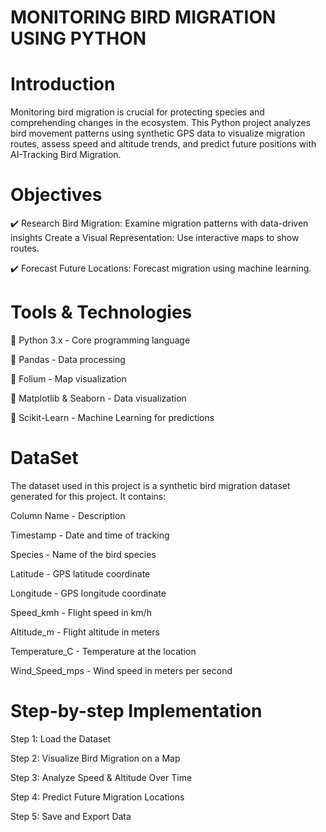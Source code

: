 # MONITORING BIRD MIGRATION USING PYTHON

# Introduction

Monitoring bird migration is crucial for protecting species and comprehending changes in the ecosystem. This Python project analyzes bird movement patterns using synthetic GPS data to visualize migration routes, assess speed and altitude trends, and predict future positions with AI-Tracking Bird Migration.

# Objectives

 ✔️ Research Bird Migration: Examine migration patterns with data-driven insights
 Create a Visual Representation: Use interactive maps to show routes.
 
 ✔️ Forecast Future Locations: Forecast migration using machine learning.

# Tools & Technologies

🔹 Python 3.x - Core programming language

🔹 Pandas - Data processing

🔹 Folium - Map visualization

🔹 Matplotlib & Seaborn - Data visualization

🔹 Scikit-Learn - Machine Learning for predictions

# DataSet

The dataset used in this project is a synthetic bird migration dataset generated for this project. It contains:

Column Name	- Description

Timestamp	      - Date and time of tracking

Species	        - Name of the bird species

Latitude	      - GPS latitude coordinate

Longitude	      - GPS longitude coordinate

Speed_kmh	      - Flight speed in km/h

Altitude_m	    - Flight altitude in meters

Temperature_C 	- Temperature at the location

Wind_Speed_mps	- Wind speed in meters per second

# Step-by-step Implementation

Step 1: Load the Dataset

Step 2: Visualize Bird Migration on a Map

Step 3: Analyze Speed & Altitude Over Time

Step 4: Predict Future Migration Locations

Step 5: Save and Export Data

